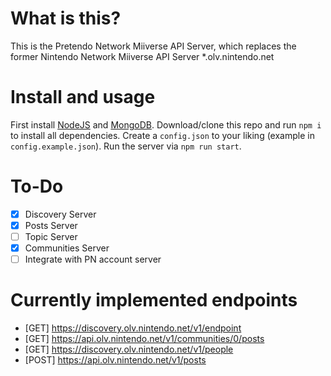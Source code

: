 # What is this?
This is the Pretendo Network Miiverse API Server, which replaces the former Nintendo Network Miiverse API Server *.olv.nintendo.net
# Install and usage
First install [NodeJS](https://nodejs.org) and [MongoDB](https://mongodb.com). Download/clone this repo and run `npm i` to install all dependencies. Create a `config.json` to your liking (example in `config.example.json`). Run the server via `npm run start`.
# To-Do
- [x] Discovery Server
- [x] Posts Server
- [ ] Topic Server
- [x] Communities Server
- [ ] Integrate with PN account server
# Currently implemented endpoints
- [GET] https://discovery.olv.nintendo.net/v1/endpoint
- [GET] https://api.olv.nintendo.net/v1/communities/0/posts
- [GET] https://discovery.olv.nintendo.net/v1/people
- [POST] https://api.olv.nintendo.net/v1/posts
